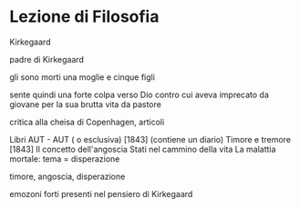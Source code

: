 # Lezione di Filosofia

Kirkegaard


padre di Kirkegaard

gli sono morti una moglie e cinque figli

sente quindi una forte colpa verso Dio contro cui aveva imprecato da giovane per la sua brutta vita da pastore 

critica alla cheisa di Copenhagen, articoli

Libri
AUT - AUT ( o esclusiva) [1843] (contiene un diario)
Timore e tremore [1843]
Il concetto dell'angoscia
Stati nel cammino della vita
La malattia mortale: tema = disperazione


timore, angoscia, disperazione

emozoni forti presenti nel pensiero di Kirkegaard
<!--stackedit_data:
eyJoaXN0b3J5IjpbNzY0MjE2MzMwLC0xMjA5MjU4ODQ1LDE1Nz
IwMDYyMjldfQ==
-->